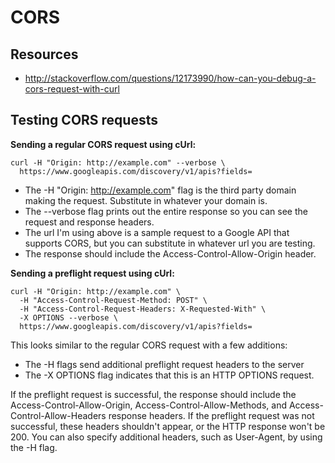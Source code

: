 # CORS

## Resources

* http://stackoverflow.com/questions/12173990/how-can-you-debug-a-cors-request-with-curl

## Testing CORS requests


**Sending a regular CORS request using cUrl:**

```
curl -H "Origin: http://example.com" --verbose \
  https://www.googleapis.com/discovery/v1/apis?fields=
```  

* The -H "Origin: http://example.com" flag is the third party domain making the request. Substitute in whatever your domain is.
* The --verbose flag prints out the entire response so you can see the request and response headers.
* The url I'm using above is a sample request to a Google API that supports CORS, but you can substitute in whatever url you are testing.
* The response should include the Access-Control-Allow-Origin header.

**Sending a preflight request using cUrl:**

```
curl -H "Origin: http://example.com" \
  -H "Access-Control-Request-Method: POST" \
  -H "Access-Control-Request-Headers: X-Requested-With" \
  -X OPTIONS --verbose \
  https://www.googleapis.com/discovery/v1/apis?fields=
```  

This looks similar to the regular CORS request with a few additions:

* The -H flags send additional preflight request headers to the server
* The -X OPTIONS flag indicates that this is an HTTP OPTIONS request.

If the preflight request is successful, the response should include the Access-Control-Allow-Origin, Access-Control-Allow-Methods, and  Access-Control-Allow-Headers response headers. If the preflight request was not successful, these headers shouldn't appear, or the HTTP response won't be 200.
You can also specify additional headers, such as User-Agent, by using the -H flag.
